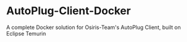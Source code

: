 # AutoPlug-Client-Docker
A complete Docker solution for Osiris-Team's AutoPlug Client, built on Eclipse Temurin
